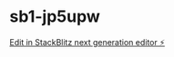 # sb1-jp5upw

[Edit in StackBlitz next generation editor ⚡️](https://stackblitz.com/~/github.com/kleendroid/sb1-jp5upw)